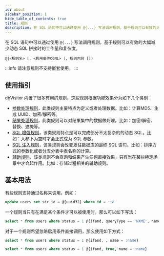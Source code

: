 ```yaml
---
id: about
sidebar_position: 1
hide_table_of_contents: true
title: 规则
description: 在 SQL 语句中可以通过使用 @{...} 写法调用规则，基于规则可以有效的大幅减少动态 SQL 拼接时的工作量和复杂度。
---
```


在 SQL 语句中可以通过使用 `@{...}` 写法调用规则，基于规则可以有效的大幅减少动态 SQL 拼接时的工作量和复杂度。

```text title='规则使用写法'
@{<规则名> [, <启用条件OGNL> [, 规则内容 ]])
```

:::info
请注意规则不支持嵌套使用。
:::

## 使用指引

dbVisitor 内置了很多有用的规则，这些规则根据功能效果分为如下几个类别：

- [参数处理规则](./args_rule)，此类规则主要特点为定义或者处理数据。比如：计算MD5、生成 UUID、加密/解密等。
- [结果处理规则](./result_rule)，此类规则可以对结果集中的数据做处理。比如：加密/解密、替换、遮掩等。
- [SQL 增强规则](./dynamic_rule)，该类规则特点是可以完成部分不太复杂的的动态 SQL。比如：入参不为空时才会正式成为 SQL 参数。
- [SQL 注入规则](./macro_rule)，该类规则会改变发往数据库的最终 SQL 语句。比如：排序方式的参数化或者分库分表中表名称的计算。
- [辅助规则](./assist_rule)，该类规则不会查询和结果产生任何直接效果，只有当在某些特定场景中才会起作用。比如：存储过程相关的辅助规则。

## 基本用法

有些规则支持通过名称来调用，例如：

```sql title='生成一个 32 个字符的 UUID 字符串作为参数'
update users set str_id = @{uuid32} where id = :id
```

一个规则当只有在满足某个条件才可以被使用时，那么可以如下写法：

```sql title='当参数 queryType 为 NAME 时，追加 name = :name 条件参数'
select * from users where status = 1 @{ifand, queryType == 'NAME', name = :name}
```

对于一个规则希望忽略启用条件直接调用，那么使用如下方式：

```sql title='方式1：将启用条件部分设置为空'
select * from users where status = 1 @{ifand, , name = :name}
```

```sql title='方式2：将启用条件部分设置为 true'
select * from users where status = 1 @{ifand, true, name = :name}
```
